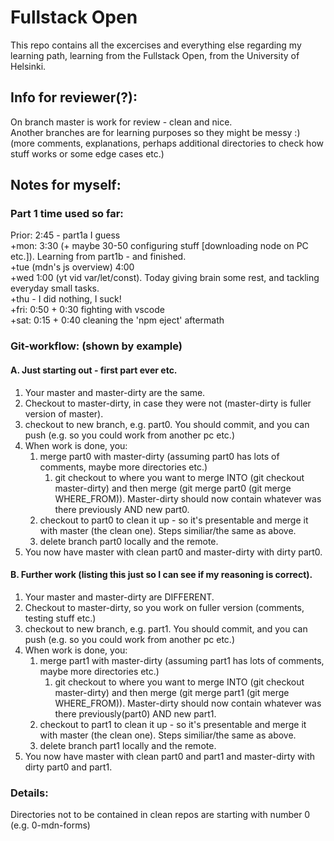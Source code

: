 # Fullstack Open 
This repo contains all the excercises and everything else regarding my learning path, learning from the Fullstack Open, from the University of Helsinki.<br>

## Info for reviewer(?):
On branch master is work for review - clean and nice.<br>
Another branches are for learning purposes so they might be messy :) (more comments, explanations, perhaps additional directories to check how stuff works or some edge cases etc.)

## Notes for myself:
### Part 1 time used so far:
Prior: 2:45 - part1a I guess<br>
+mon: 3:30 (+ maybe 30-50 configuring stuff [downloading node on PC etc.]). Learning from part1b - and finished.<br>
+tue (mdn's js overview) 4:00<br>
+wed 1:00 (yt vid var/let/const). Today giving brain some rest, and tackling everyday small tasks.<br>
+thu - I did nothing, I suck!<br>
+fri: 0:50 + 0:30 fighting with vscode<br>
+sat: 0:15 + 0:40 cleaning the 'npm eject' aftermath 
### Git-workflow: (shown by example)
#### A. Just  starting out - first part ever etc.
1. Your master and master-dirty are the same. 
2. Checkout to master-dirty, in case they were not (master-dirty is fuller version of master).
3. checkout to new branch, e.g. part0. You should commit, and you can push (e.g. so you could work from another pc etc.)
4. When work is done, you:
    1. merge part0 with master-dirty (assuming part0 has lots of comments, maybe more directories etc.)
        1. git checkout to where you want to merge INTO (git checkout master-dirty) and then merge (git merge part0 (git merge WHERE_FROM)). Master-dirty should now contain whatever was there previously AND new part0.
    2. checkout to part0 to clean it up - so it's presentable and merge it with master (the clean one). Steps similiar/the same as above.
    3. delete branch part0 locally and the remote.
5. You now have master with clean part0 and master-dirty with dirty part0.
#### B. Further work (listing this just so I can see if my reasoning is correct).
1. Your master and master-dirty are DIFFERENT.
2. Checkout to master-dirty, so you work on fuller version (comments, testing stuff etc.)
3. checkout to new branch, e.g. part1. You should commit, and you can push (e.g. so you could work from another pc etc.)
4. When work is done, you:
    1. merge part1 with master-dirty (assuming part1 has lots of comments, maybe more directories etc.)
        1. git checkout to where you want to merge INTO (git checkout master-dirty) and then merge (git merge part1 (git merge WHERE_FROM)). Master-dirty should now contain whatever was there previously(part0) AND new part1.
    2.  checkout to part1 to clean it up - so it's presentable and merge it with master (the clean one). Steps similiar/the same as above.
    3. delete branch part1 locally and the remote.
5. You now have master with clean part0 and part1 and master-dirty with dirty part0 and part1.

### Details: 
Directories not to be contained in clean repos are starting with number 0 (e.g. 0-mdn-forms)